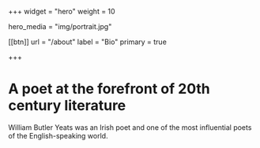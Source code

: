 +++
widget = "hero"
weight = 10

hero_media = "img/portrait.jpg"

[[btn]]
  url = "/about"
  label = "Bio"
	primary = true

+++

# A poet at the forefront of 20th century literature

William Butler Yeats was an Irish poet and one of the most influential poets of the English-speaking world.

